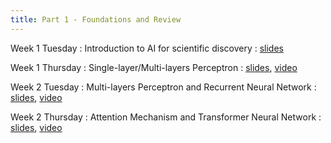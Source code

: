 ```yaml
---
title: Part 1 - Foundations and Review
---
```


Week 1 Tuesday
: Introduction to AI for scientific discovery
  : [slides](https://www.dropbox.com/scl/fi/t771zq92gtvy5w6x1fji7/week-1-Tuesday.pdf?rlkey=qtw6261x0bp33sjmb9ghrr3t7&st=lvpjmyp7&dl=0)

Week 1 Thursday
: Single-layer/Multi-layers Perceptron
  : [slides](https://www.dropbox.com/scl/fi/e0l5r6rwiobzjtpyw9bra/week1-Thursday.pdf?rlkey=xd4da6gt3oiykod9b8yltlhvr&st=z4ttby6j&dl=0), [video](https://youtu.be/b3Q1lwileMk)


Week 2 Tuesday
: Multi-layers Perceptron and Recurrent Neural Network
  : [slides](https://www.dropbox.com/scl/fi/a0v87kxrcv7g07j10kxd3/week2-tuesday.pdf?rlkey=bx44art28bapydefa3vzkfj4v&e=1&st=iay7znl0&dl=0), [video](https://youtu.be/R5kdB1lO8TM)


Week 2 Thursday
: Attention Mechanism and Transformer Neural Network
  : [slides](), [video]()
  